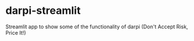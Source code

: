 # darpi-streamlit
Streamlit app to show some of the functionality of darpi (Don't Accept Risk, Price It!)
